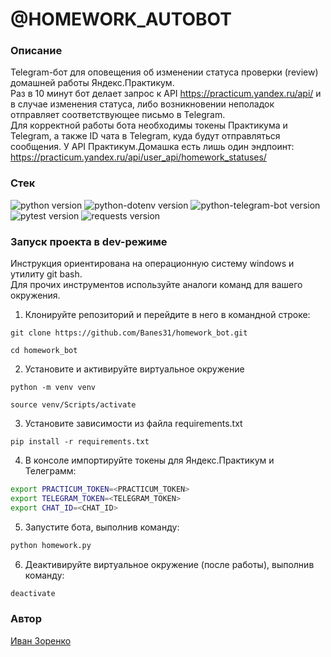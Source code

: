 # **@HOMEWORK_AUTOBOT**

### Описание
Telegram-бот для оповещения об изменении статуса проверки (review) домашней работы Яндекс.Практикум.<br/>
Раз в 10 минут бот делает запрос к API https://practicum.yandex.ru/api/ и в случае изменения статуса, либо возникновении неполадок отправляет соответствующее письмо в Telegram.<br/>
Для корректной работы бота необходимы токены Практикума и Telegram, а также ID чата в Telegram, куда будут отправляться сообщения.
У API Практикум.Домашка есть лишь один эндпоинт:<br/>
https://practicum.yandex.ru/api/user_api/homework_statuses/

### **Стек**
![python version](https://img.shields.io/badge/Python-3.7-green)
![python-dotenv version](https://img.shields.io/badge/dotenv-0.19-green)
![python-telegram-bot version](https://img.shields.io/badge/telegrambot-13.7-green)
![pytest version](https://img.shields.io/badge/pytest-6.2-green)
![requests version](https://img.shields.io/badge/requests-2.26-green)

### **Запуск проекта в dev-режиме**
Инструкция ориентирована на операционную систему windows и утилиту git bash.<br/>
Для прочих инструментов используйте аналоги команд для вашего окружения.

1. Клонируйте репозиторий и перейдите в него в командной строке:

```
git clone https://github.com/Banes31/homework_bot.git
```

```
cd homework_bot
```

2. Установите и активируйте виртуальное окружение
```
python -m venv venv
``` 
```
source venv/Scripts/activate
```

3. Установите зависимости из файла requirements.txt
```
pip install -r requirements.txt
```

4. В консоле импортируйте токены для Яндекс.Практикум и Телеграмм:
```bash
export PRACTICUM_TOKEN=<PRACTICUM_TOKEN>
export TELEGRAM_TOKEN=<TELEGRAM_TOKEN>
export CHAT_ID=<CHAT_ID>
```

5. Запустите бота, выполнив команду:
```bash
python homework.py
```

6. Деактивируйте виртуальное окружение (после работы), выполнив команду:
```bash
deactivate
```

### **Автор**
[Иван Зоренко](https://github.com/Banes31)
